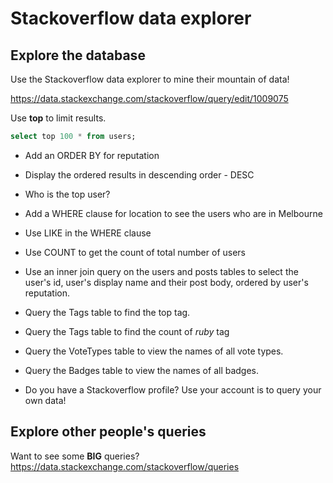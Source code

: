 # Stackoverflow data explorer

## Explore the database
Use the Stackoverflow data explorer to mine their mountain of data!

https://data.stackexchange.com/stackoverflow/query/edit/1009075


Use **top** to limit results.

```sql
select top 100 * from users;
```

- Add an ORDER BY for reputation  
- Display the ordered results in descending order - DESC  
- Who is the top user?  

- Add a WHERE clause for location to see the users who are in Melbourne
- Use LIKE in the WHERE clause

- Use COUNT to get the count of total number of users 

- Use an inner join query on the users and posts tables to select the user's id, user's display name and their post body, ordered by user's reputation.

- Query the Tags table to find the top tag.
- Query the Tags table to find the count of *ruby* tag 

- Query the VoteTypes table to view the names of all vote types.

- Query the Badges table to view the names of all badges.

- Do you have a Stackoverflow profile? Use your account is to query your own data!


## Explore other people's queries

Want to see some **BIG** queries? 
https://data.stackexchange.com/stackoverflow/queries

